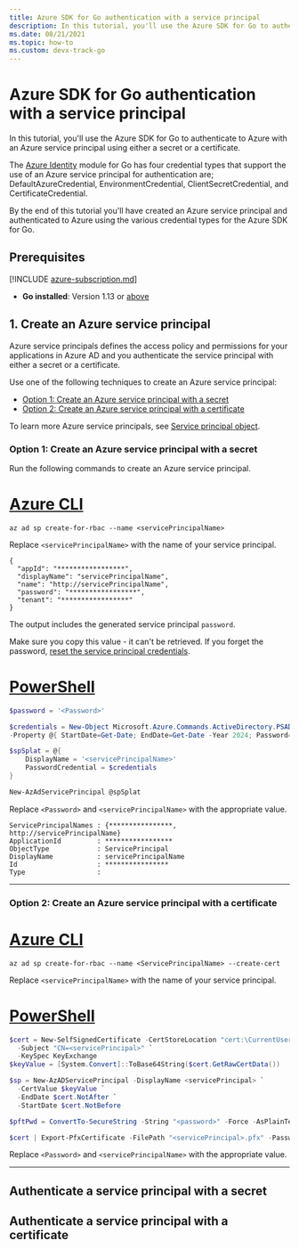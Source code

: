 ```yaml
---
title: Azure SDK for Go authentication with a service principal
description: In this tutorial, you'll use the Azure SDK for Go to authenticate to Azure with an Azure service principal using a secret or a certificate.
ms.date: 08/21/2021
ms.topic: how-to
ms.custom: devx-track-go
---
```


# Azure SDK for Go authentication with a service principal

In this tutorial, you'll use the Azure SDK for Go to authenticate to Azure with an Azure service principal using either a secret or a certificate.

The [Azure Identity](https://github.com/Azure/azure-sdk-for-go/tree/main/sdk/azidentity) module for Go has four credential types that support the use of an Azure service principal for authentication are; DefaultAzureCredential, EnvironmentCredential, ClientSecretCredential, and CertificateCredential.

By the end of this tutorial you'll have created an Azure service principal and authenticated to Azure using the various credential types for the Azure SDK for Go.

## Prerequisites

[!INCLUDE [azure-subscription.md](includes/azure-subscription.md)]
- **Go installed**: Version 1.13 or [above](https://golang.org/dl/)

## 1. Create an Azure service principal

Azure service principals defines the access policy and permissions for your applications in Azure AD and you authenticate the service principal with either a secret or a certificate.

Use one of the following techniques to create an Azure service principal:

* [Option 1: Create an Azure service principal with a secret](#service-principal-secret)
* [Option 2: Create an Azure service principal with a certificate](#service-principal-certificate)

To learn more Azure service principals, see [Service principal object](/azure/active-directory/develop/app-objects-and-service-principals#service-principal-object).

### <span id="service-principal-secret"/> Option 1: Create an Azure service principal with a secret

Run the following commands to create an Azure service principal.

# [Azure CLI](#tab/azure-cli)
```azurecli
az ad sp create-for-rbac --name <servicePrincipalName>
```

Replace `<servicePrincipalName>` with the name of your service principal.

```output
{
  "appId": "*****************",
  "displayName": "servicePrincipalName",
  "name": "http://servicePrincipalName",
  "password": "*****************",
  "tenant": "*****************"
}
```

The output includes the generated service principal `password`.

Make sure you copy this value - it can't be retrieved. If you forget the password, [reset the service principal credentials](/cli/azure/create-an-azure-service-principal-azure-cli#reset-credentials).

# [PowerShell](#tab/powershell)

```powershell
$password = '<Password>'

$credentials = New-Object Microsoft.Azure.Commands.ActiveDirectory.PSADPasswordCredential `
-Property @{ StartDate=Get-Date; EndDate=Get-Date -Year 2024; Password=$password}

$spSplat = @{
    DisplayName = '<servicePrincipalName>'
    PasswordCredential = $credentials
}

New-AzAdServicePrincipal @spSplat
```

Replace `<Password>` and `<servicePrincipalName>` with the appropriate value.

```output
ServicePrincipalNames : {****************, http://servicePrincipalName}
ApplicationId         : *****************
ObjectType            : ServicePrincipal
DisplayName           : servicePrincipalName
Id                    : ****************
Type                  : 
```

---

### <span id="service-principal-certificate"/> Option 2: Create an Azure service principal with a certificate

# [Azure CLI](#tab/azure-cli)
```azurecli
az ad sp create-for-rbac --name <ServicePrincipalName> --create-cert
```

Replace `<servicePrincipalName>` with the name of your service principal.

# [PowerShell](#tab/powershell)

```powershell
$cert = New-SelfSignedCertificate -CertStoreLocation "cert:\CurrentUser\My" `
  -Subject "CN=<servicePrincipal>" `
  -KeySpec KeyExchange
$keyValue = [System.Convert]::ToBase64String($cert.GetRawCertData())

$sp = New-AzADServicePrincipal -DisplayName <servicePrincipal> `
  -CertValue $keyValue `
  -EndDate $cert.NotAfter `
  -StartDate $cert.NotBefore

$pftPwd = ConvertTo-SecureString -String "<password>" -Force -AsPlainText

$cert | Export-PfxCertificate -FilePath "<servicePrincipal>.pfx" -Password $pftPwd
```

Replace `<Password>` and `<servicePrincipalName>` with the appropriate value.

---

## Authenticate a service principal with a secret


## Authenticate a service principal with a certificate